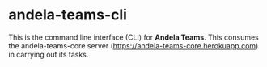 # andela-teams-cli
This is the command line interface (CLI) for __Andela Teams__. This consumes the andela-teams-core server (https://andela-teams-core.herokuapp.com) in carrying out its tasks.

